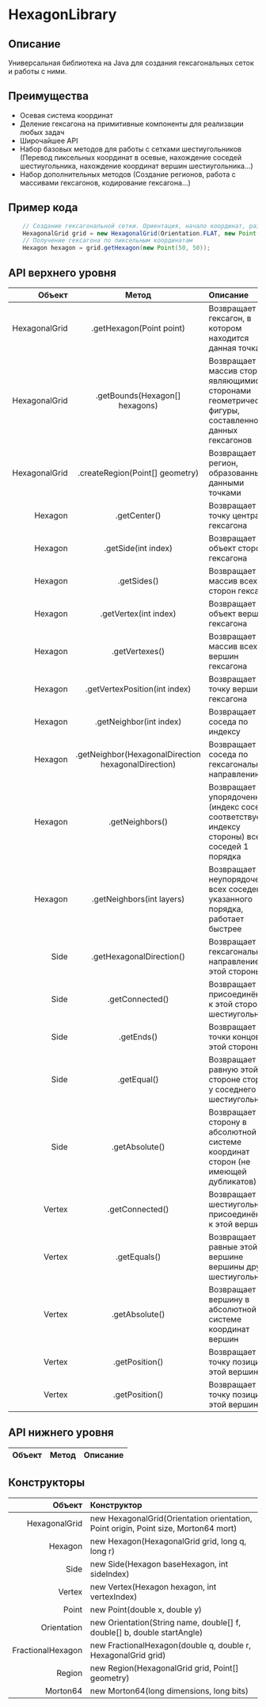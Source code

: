 # HexagonLibrary
## Описание
Универсальная библиотека на Java для создания гексагональных сеток и работы с ними. 
## Преимущества
- Осевая система координат
- Деление гексагона на примитивные компоненты для реализации любых задач
- Широчайшее API
- Набор базовых методов для работы с сетками шестиугольников (Перевод пиксельных координат в осевые, нахождение соседей шестиугольника, нахождение координат вершин шестиугольника...)
- Набор дополнительных методов (Создание регионов, работа с массивами гексагонов, кодирование гексагона...)
## Пример кода
```java
    // Создание гексагональной сетки. Ориентация, начало координат, размер гексагона, настройки Morton64 (в большинстве случаев менять не надо)
    HexagonalGrid grid = new HexagonalGrid(Orientation.FLAT, new Point(0, 0), new Point(20, 20), new Morton64(2, 32));
    // Получение гексагона по пиксельным координатам
    Hexagon hexagon = grid.getHexagon(new Point(50, 50));
```
## API верхнего уровня
| Объект | Метод | Описание|
|----:|:----:|:----------|
| HexagonalGrid | .getHexagon(Point point) | Возвращает гексагон, в котором находится данная точка |
| HexagonalGrid | .getBounds(Hexagon[] hexagons) | Возвращает массив сторон, являющимися сторонами геометрической фигуры, составленной из данных гексагонов |
| HexagonalGrid | .createRegion(Point[] geometry) | Возвращает регион, образованный данными точками |
| Hexagon | .getCenter() | Возвращает точку центра гексагона |
| Hexagon | .getSide(int index) | Возвращает объект стороны гексагона |
| Hexagon | .getSides() | Возвращает массив всех сторон гексагона |
| Hexagon | .getVertex(int index) | Возвращает объект вершины гексагона |
| Hexagon | .getVertexes() | Возвращает массив всех вершин гексагона |
| Hexagon | .getVertexPosition(int index) | Возвращает точку вершины гексагона |
| Hexagon | .getNeighbor(int index) | Возвращает соседа по индексу |
| Hexagon | .getNeighbor(HexagonalDirection hexagonalDirection) | Возвращает соседа по гексагональному направлению |
| Hexagon | .getNeighbors() | Возвращает упорядоченно (индекс соседа соответствует индексу стороны) всех соседей 1 порядка |
| Hexagon | .getNeighbors(int layers) | Возвращает неупорядоченно всех соседей указанного порядка, работает быстрее |
| Side | .getHexagonalDirection() | Возвращает гексагональное направление этой стороны |
| Side | .getConnected() | Возвращает присоединённый к этой стороне шестиугольник |
| Side | .getEnds() | Возвращает точки концов этой стороны |
| Side | .getEqual() | Возвращает равную этой стороне сторону у соседнего шестиугольника |
| Side | .getAbsolute() | Возвращает эту сторону в абсолютной системе координат сторон (не имеющей дубликатов) |
| Vertex | .getConnected() | Возвращает шестиугольники, присоединённые к этой вершине |
| Vertex | .getEquals() | Возвращает равные этой вершине вершины других шестиугольников |
| Vertex | .getAbsolute() | Возвращает эту вершину в абсолютной системе координат вершин |
| Vertex | .getPosition() | Возвращает точку позиции этой вершины |
| Vertex | .getPosition() | Возвращает точку позиции этой вершины |
## API нижнего уровня
| Объект | Метод | Описание|
|----:|:----:|:----------|
## Конструкторы
| Объект | Конструктор |
|----:|:----------|
| HexagonalGrid | new HexagonalGrid(Orientation orientation, Point origin, Point size, Morton64 mort) |
| Hexagon | new Hexagon(HexagonalGrid grid, long q, long r) |
| Side | new Side(Hexagon baseHexagon, int sideIndex) |
| Vertex | new Vertex(Hexagon hexagon, int vertexIndex) |
| Point | new Point(double x, double y) |
| Orientation | new Orientation(String name, double[] f, double[] b, double startAngle) |
| FractionalHexagon | new FractionalHexagon(double q, double r, HexagonalGrid grid) |
| Region | new Region(HexagonalGrid grid, Point[] geometry) |
| Morton64 | new Morton64(long dimensions, long bits) |
